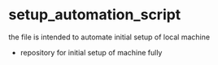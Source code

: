 # setup_automation_script
the file is intended to automate initial setup of local machine

- repository for  initial setup of machine fully  
